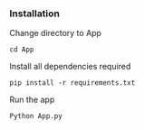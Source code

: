 ### Installation
Change directory to App
```
cd App
```

Install all dependencies required
```
pip install -r requirements.txt
```

Run the app
```
Python App.py
```
